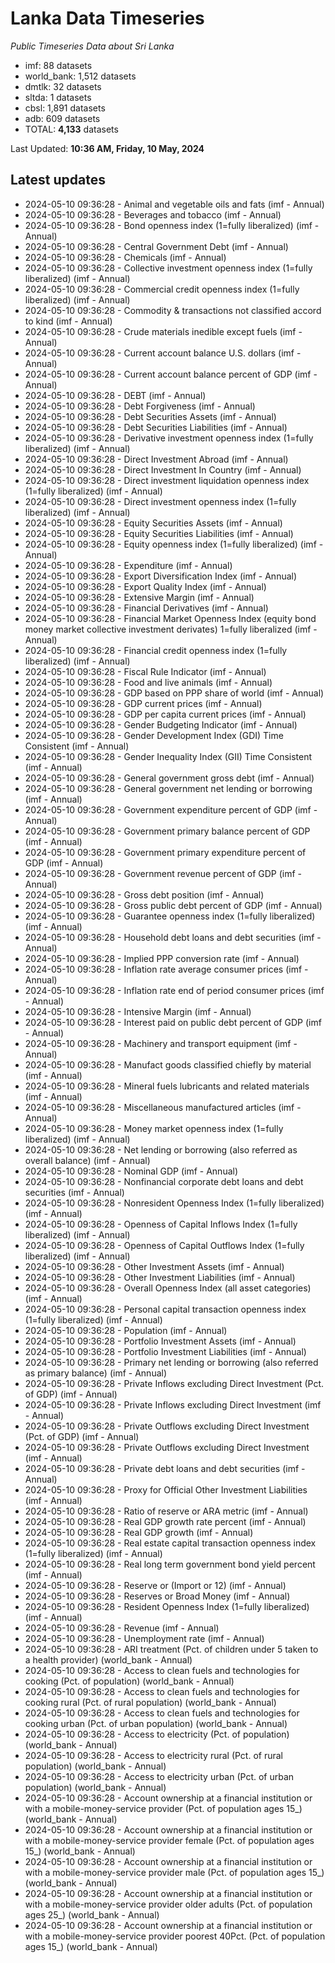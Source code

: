 # Lanka Data Timeseries
*Public Timeseries Data about Sri Lanka*

* imf: 88 datasets
* world_bank: 1,512 datasets
* dmtlk: 32 datasets
* sltda: 1 datasets
* cbsl: 1,891 datasets
* adb: 609 datasets
* TOTAL: **4,133** datasets

Last Updated: **10:36 AM, Friday, 10 May, 2024**

## Latest updates

* 2024-05-10 09:36:28 - Animal and vegetable oils and fats (imf - Annual)
* 2024-05-10 09:36:28 - Beverages and tobacco (imf - Annual)
* 2024-05-10 09:36:28 - Bond openness index (1=fully liberalized) (imf - Annual)
* 2024-05-10 09:36:28 - Central Government Debt (imf - Annual)
* 2024-05-10 09:36:28 - Chemicals (imf - Annual)
* 2024-05-10 09:36:28 - Collective investment openness index (1=fully liberalized) (imf - Annual)
* 2024-05-10 09:36:28 - Commercial credit openness index (1=fully liberalized) (imf - Annual)
* 2024-05-10 09:36:28 - Commodity & transactions not classified accord to kind (imf - Annual)
* 2024-05-10 09:36:28 - Crude materials inedible except fuels (imf - Annual)
* 2024-05-10 09:36:28 - Current account balance U.S. dollars (imf - Annual)
* 2024-05-10 09:36:28 - Current account balance percent of GDP (imf - Annual)
* 2024-05-10 09:36:28 - DEBT (imf - Annual)
* 2024-05-10 09:36:28 - Debt Forgiveness (imf - Annual)
* 2024-05-10 09:36:28 - Debt Securities Assets (imf - Annual)
* 2024-05-10 09:36:28 - Debt Securities Liabilities (imf - Annual)
* 2024-05-10 09:36:28 - Derivative investment openness index (1=fully liberalized) (imf - Annual)
* 2024-05-10 09:36:28 - Direct Investment Abroad (imf - Annual)
* 2024-05-10 09:36:28 - Direct Investment In Country (imf - Annual)
* 2024-05-10 09:36:28 - Direct investment liquidation openness index (1=fully liberalized) (imf - Annual)
* 2024-05-10 09:36:28 - Direct investment openness index (1=fully liberalized) (imf - Annual)
* 2024-05-10 09:36:28 - Equity Securities Assets (imf - Annual)
* 2024-05-10 09:36:28 - Equity Securities Liabilities (imf - Annual)
* 2024-05-10 09:36:28 - Equity openness index (1=fully liberalized) (imf - Annual)
* 2024-05-10 09:36:28 - Expenditure (imf - Annual)
* 2024-05-10 09:36:28 - Export Diversification Index (imf - Annual)
* 2024-05-10 09:36:28 - Export Quality Index (imf - Annual)
* 2024-05-10 09:36:28 - Extensive Margin (imf - Annual)
* 2024-05-10 09:36:28 - Financial Derivatives (imf - Annual)
* 2024-05-10 09:36:28 - Financial Market Openness Index (equity bond money market collective investment derivates) 1=fully liberalized (imf - Annual)
* 2024-05-10 09:36:28 - Financial credit openness index (1=fully liberalized) (imf - Annual)
* 2024-05-10 09:36:28 - Fiscal Rule Indicator (imf - Annual)
* 2024-05-10 09:36:28 - Food and live animals (imf - Annual)
* 2024-05-10 09:36:28 - GDP based on PPP share of world (imf - Annual)
* 2024-05-10 09:36:28 - GDP current prices (imf - Annual)
* 2024-05-10 09:36:28 - GDP per capita current prices (imf - Annual)
* 2024-05-10 09:36:28 - Gender Budgeting Indicator (imf - Annual)
* 2024-05-10 09:36:28 - Gender Development Index (GDI) Time Consistent (imf - Annual)
* 2024-05-10 09:36:28 - Gender Inequality Index (GII) Time Consistent (imf - Annual)
* 2024-05-10 09:36:28 - General government gross debt (imf - Annual)
* 2024-05-10 09:36:28 - General government net lending or borrowing (imf - Annual)
* 2024-05-10 09:36:28 - Government expenditure percent of GDP (imf - Annual)
* 2024-05-10 09:36:28 - Government primary balance percent of GDP (imf - Annual)
* 2024-05-10 09:36:28 - Government primary expenditure percent of GDP (imf - Annual)
* 2024-05-10 09:36:28 - Government revenue percent of GDP (imf - Annual)
* 2024-05-10 09:36:28 - Gross debt position (imf - Annual)
* 2024-05-10 09:36:28 - Gross public debt percent of GDP (imf - Annual)
* 2024-05-10 09:36:28 - Guarantee openness index (1=fully liberalized) (imf - Annual)
* 2024-05-10 09:36:28 - Household debt loans and debt securities (imf - Annual)
* 2024-05-10 09:36:28 - Implied PPP conversion rate (imf - Annual)
* 2024-05-10 09:36:28 - Inflation rate average consumer prices (imf - Annual)
* 2024-05-10 09:36:28 - Inflation rate end of period consumer prices (imf - Annual)
* 2024-05-10 09:36:28 - Intensive Margin (imf - Annual)
* 2024-05-10 09:36:28 - Interest paid on public debt percent of GDP (imf - Annual)
* 2024-05-10 09:36:28 - Machinery and transport equipment (imf - Annual)
* 2024-05-10 09:36:28 - Manufact goods classified chiefly by material (imf - Annual)
* 2024-05-10 09:36:28 - Mineral fuels lubricants and related materials (imf - Annual)
* 2024-05-10 09:36:28 - Miscellaneous manufactured articles (imf - Annual)
* 2024-05-10 09:36:28 - Money market openness index (1=fully liberalized) (imf - Annual)
* 2024-05-10 09:36:28 - Net lending or borrowing (also referred as overall balance) (imf - Annual)
* 2024-05-10 09:36:28 - Nominal GDP (imf - Annual)
* 2024-05-10 09:36:28 - Nonfinancial corporate debt loans and debt securities (imf - Annual)
* 2024-05-10 09:36:28 - Nonresident Openness Index (1=fully liberalized) (imf - Annual)
* 2024-05-10 09:36:28 - Openness of Capital Inflows Index (1=fully liberalized) (imf - Annual)
* 2024-05-10 09:36:28 - Openness of Capital Outflows Index (1=fully liberalized) (imf - Annual)
* 2024-05-10 09:36:28 - Other Investment Assets (imf - Annual)
* 2024-05-10 09:36:28 - Other Investment Liabilities (imf - Annual)
* 2024-05-10 09:36:28 - Overall Openness Index (all asset categories) (imf - Annual)
* 2024-05-10 09:36:28 - Personal capital transaction openness index (1=fully liberalized) (imf - Annual)
* 2024-05-10 09:36:28 - Population (imf - Annual)
* 2024-05-10 09:36:28 - Portfolio Investment Assets (imf - Annual)
* 2024-05-10 09:36:28 - Portfolio Investment Liabilities (imf - Annual)
* 2024-05-10 09:36:28 - Primary net lending or borrowing (also referred as primary balance) (imf - Annual)
* 2024-05-10 09:36:28 - Private Inflows excluding Direct Investment (Pct. of GDP) (imf - Annual)
* 2024-05-10 09:36:28 - Private Inflows excluding Direct Investment (imf - Annual)
* 2024-05-10 09:36:28 - Private Outflows excluding Direct Investment (Pct. of GDP) (imf - Annual)
* 2024-05-10 09:36:28 - Private Outflows excluding Direct Investment (imf - Annual)
* 2024-05-10 09:36:28 - Private debt loans and debt securities (imf - Annual)
* 2024-05-10 09:36:28 - Proxy for Official Other Investment Liabilities (imf - Annual)
* 2024-05-10 09:36:28 - Ratio of reserve or ARA metric (imf - Annual)
* 2024-05-10 09:36:28 - Real GDP growth rate percent (imf - Annual)
* 2024-05-10 09:36:28 - Real GDP growth (imf - Annual)
* 2024-05-10 09:36:28 - Real estate capital transaction openness index (1=fully liberalized) (imf - Annual)
* 2024-05-10 09:36:28 - Real long term government bond yield percent (imf - Annual)
* 2024-05-10 09:36:28 - Reserve or (Import or 12) (imf - Annual)
* 2024-05-10 09:36:28 - Reserves or Broad Money (imf - Annual)
* 2024-05-10 09:36:28 - Resident Openness Index (1=fully liberalized) (imf - Annual)
* 2024-05-10 09:36:28 - Revenue (imf - Annual)
* 2024-05-10 09:36:28 - Unemployment rate (imf - Annual)
* 2024-05-10 09:36:28 - ARI treatment (Pct. of children under 5 taken to a health provider) (world_bank - Annual)
* 2024-05-10 09:36:28 - Access to clean fuels and technologies for cooking (Pct. of population) (world_bank - Annual)
* 2024-05-10 09:36:28 - Access to clean fuels and technologies for cooking rural (Pct. of rural population) (world_bank - Annual)
* 2024-05-10 09:36:28 - Access to clean fuels and technologies for cooking urban (Pct. of urban population) (world_bank - Annual)
* 2024-05-10 09:36:28 - Access to electricity (Pct. of population) (world_bank - Annual)
* 2024-05-10 09:36:28 - Access to electricity rural (Pct. of rural population) (world_bank - Annual)
* 2024-05-10 09:36:28 - Access to electricity urban (Pct. of urban population) (world_bank - Annual)
* 2024-05-10 09:36:28 - Account ownership at a financial institution or with a mobile-money-service provider (Pct. of population ages 15_) (world_bank - Annual)
* 2024-05-10 09:36:28 - Account ownership at a financial institution or with a mobile-money-service provider female (Pct. of population ages 15_) (world_bank - Annual)
* 2024-05-10 09:36:28 - Account ownership at a financial institution or with a mobile-money-service provider male (Pct. of population ages 15_) (world_bank - Annual)
* 2024-05-10 09:36:28 - Account ownership at a financial institution or with a mobile-money-service provider older adults (Pct. of population ages 25_) (world_bank - Annual)
* 2024-05-10 09:36:28 - Account ownership at a financial institution or with a mobile-money-service provider poorest 40Pct. (Pct. of population ages 15_) (world_bank - Annual)